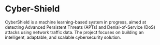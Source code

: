 # Cyber-Shield
CyberShield is a machine learning-based system in progress, aimed at detecting Advanced Persistent Threats (APTs) and Denial-of-Service (DoS) attacks using network traffic data. The project focuses on building an intelligent, adaptable, and scalable cybersecurity solution.
